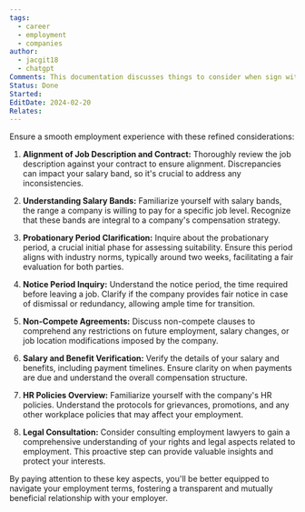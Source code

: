 ```yaml
---
tags:
  - career
  - employment
  - companies
author:
  - jacgit18
  - chatgpt
Comments: This documentation discusses things to consider when sign with a company.
Status: Done
Started: 
EditDate: 2024-02-20
Relates:
---
```

Ensure a smooth employment experience with these refined considerations:

1. **Alignment of Job Description and Contract:**
   Thoroughly review the job description against your contract to ensure alignment. Discrepancies can impact your salary band, so it's crucial to address any inconsistencies.

2. **Understanding Salary Bands:**
   Familiarize yourself with salary bands, the range a company is willing to pay for a specific job level. Recognize that these bands are integral to a company's compensation strategy.

3. **Probationary Period Clarification:**
   Inquire about the probationary period, a crucial initial phase for assessing suitability. Ensure this period aligns with industry norms, typically around two weeks, facilitating a fair evaluation for both parties.

4. **Notice Period Inquiry:**
   Understand the notice period, the time required before leaving a job. Clarify if the company provides fair notice in case of dismissal or redundancy, allowing ample time for transition.

5. **Non-Compete Agreements:**
   Discuss non-compete clauses to comprehend any restrictions on future employment, salary changes, or job location modifications imposed by the company.

6. **Salary and Benefit Verification:**
   Verify the details of your salary and benefits, including payment timelines. Ensure clarity on when payments are due and understand the overall compensation structure.

7. **HR Policies Overview:**
   Familiarize yourself with the company's HR policies. Understand the protocols for grievances, promotions, and any other workplace policies that may affect your employment.

8. **Legal Consultation:**
   Consider consulting employment lawyers to gain a comprehensive understanding of your rights and legal aspects related to employment. This proactive step can provide valuable insights and protect your interests.

By paying attention to these key aspects, you'll be better equipped to navigate your employment terms, fostering a transparent and mutually beneficial relationship with your employer.


